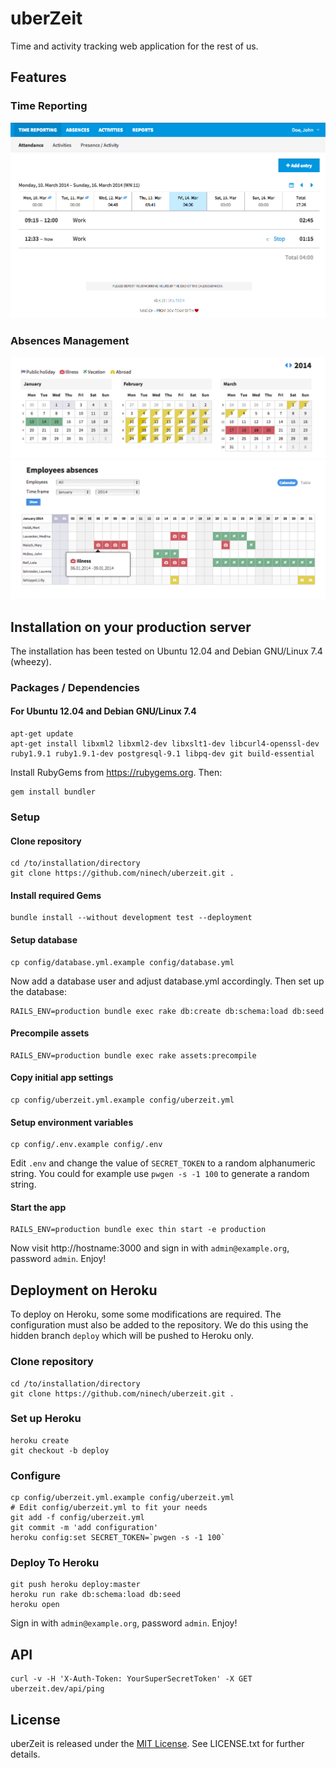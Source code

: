 # uberZeit

Time and activity tracking web application for the rest of us.

## Features

### Time Reporting

![Time Reporting](doc/images/time_reporting.png)

### Absences Management

![Absences Personal](doc/images/absences_personal.png)
![Absences Employees](doc/images/absences_employees.png)


## Installation on your production server

The installation has been tested on Ubuntu 12.04 and Debian GNU/Linux 7.4 (wheezy).

### Packages / Dependencies

#### For Ubuntu 12.04 and Debian GNU/Linux 7.4

    apt-get update
    apt-get install libxml2 libxml2-dev libxslt1-dev libcurl4-openssl-dev ruby1.9.1 ruby1.9.1-dev postgresql-9.1 libpq-dev git build-essential


Install RubyGems from https://rubygems.org. Then:

    gem install bundler


### Setup

#### Clone repository

    cd /to/installation/directory
    git clone https://github.com/ninech/uberzeit.git .

#### Install required Gems

    bundle install --without development test --deployment

#### Setup database

    cp config/database.yml.example config/database.yml

Now add a database user and adjust database.yml accordingly.
Then set up the database:

    RAILS_ENV=production bundle exec rake db:create db:schema:load db:seed


#### Precompile assets

    RAILS_ENV=production bundle exec rake assets:precompile


#### Copy initial app settings

    cp config/uberzeit.yml.example config/uberzeit.yml


#### Setup environment variables

    cp config/.env.example config/.env

Edit `.env` and change the value of `SECRET_TOKEN` to a random alphanumeric string.
You could for example use `pwgen -s -1 100` to generate a random string.

#### Start the app

    RAILS_ENV=production bundle exec thin start -e production

Now visit http://hostname:3000 and sign in with `admin@example.org`, password `admin`. Enjoy!


## Deployment on Heroku

To deploy on Heroku, some some modifications are required. The configuration
must also be added to the repository.
We do this using the hidden branch `deploy` which will be pushed to Heroku only.

### Clone repository

    cd /to/installation/directory
    git clone https://github.com/ninech/uberzeit.git .

### Set up Heroku

    heroku create
    git checkout -b deploy

### Configure

    cp config/uberzeit.yml.example config/uberzeit.yml
    # Edit config/uberzeit.yml to fit your needs
    git add -f config/uberzeit.yml
    git commit -m 'add configuration'
    heroku config:set SECRET_TOKEN=`pwgen -s -1 100`

### Deploy To Heroku

    git push heroku deploy:master
    heroku run rake db:schema:load db:seed
    heroku open

Sign in with `admin@example.org`, password `admin`. Enjoy!

## API

    curl -v -H 'X-Auth-Token: YourSuperSecretToken' -X GET uberzeit.dev/api/ping

## License

uberZeit is released under the [MIT License](http://www.opensource.org/licenses/MIT). See LICENSE.txt for further details.
